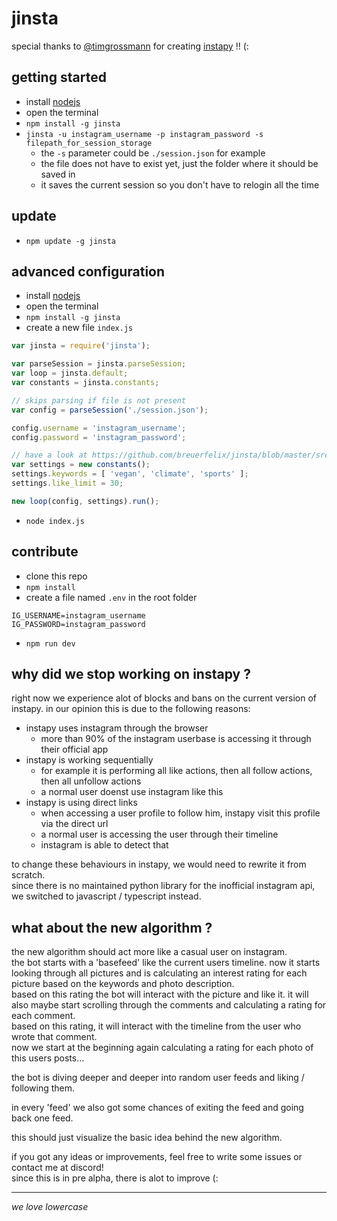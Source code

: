 # jinsta

special thanks to [@timgrossmann](https://github.com/timgrossmann) for creating [instapy](https://github.com/timgrossmann/instapy) !! (:

## getting started

- install [nodejs](https://nodejs.org)
- open the terminal
- `npm install -g jinsta`
- `jinsta -u instagram_username -p instagram_password -s filepath_for_session_storage`
	- the `-s` parameter could be `./session.json` for example
	- the file does not have to exist yet, just the folder where it should be saved in
	- it saves the current session so you don't have to relogin all the time

## update

- `npm update -g jinsta`

## advanced configuration

- install [nodejs](https://nodejs.org)
- open the terminal
- `npm install -g jinsta`
- create a new file `index.js`

```js
var jinsta = require('jinsta');

var parseSession = jinsta.parseSession;
var loop = jinsta.default;
var constants = jinsta.constants;

// skips parsing if file is not present
var config = parseSession('./session.json');

config.username = 'instagram_username';
config.password = 'instagram_password';

// have a look at https://github.com/breuerfelix/jinsta/blob/master/src/constants.ts for an example
var settings = new constants();
settings.keywords = [ 'vegan', 'climate', 'sports' ];
settings.like_limit = 30;

new loop(config, settings).run();
```

- `node index.js`

## contribute

- clone this repo
- `npm install`
- create a file named `.env` in the root folder

```env
IG_USERNAME=instagram_username
IG_PASSWORD=instagram_password
```

- `npm run dev`

## why did we stop working on instapy ?

right now we experience alot of blocks and bans on the current version of instapy. in our opinion this is due to the following reasons:

- instapy uses instagram through the browser
	- more than 90% of the instagram userbase is accessing it through their official app
- instapy is working sequentially
	- for example it is performing all like actions, then all follow actions, then all unfollow actions
	- a normal user doenst use instagram like this
- instapy is using direct links
	- when accessing a user profile to follow him, instapy visit this profile via the direct url
	- a normal user is accessing the user through their timeline
	- instagram is able to detect that

to change these behaviours in instapy, we would need to rewrite it from scratch.  
since there is no maintained python library for the inofficial instagram api, we switched to javascript / typescript instead.

## what about the new algorithm ?

the new algorithm should act more like a casual user on instagram.  
the bot starts with a 'basefeed' like the current users timeline. now it starts looking through all pictures and is calculating an interest rating for each picture based on the keywords and photo description.  
based on this rating the bot will interact with the picture and like it. it will also maybe start scrolling through the comments and calculating a rating for each comment.  
based on this rating, it will interact with the timeline from the user who wrote that comment.  
now we start at the beginning again calculating a rating for each photo of this users posts...

the bot is diving deeper and deeper into random user feeds and liking / following them.

in every 'feed' we also got some chances of exiting the feed and going back one feed.

this should just visualize the basic idea behind the new algorithm.

if you got any ideas or improvements, feel free to write some issues or contact me at discord!  
since this is in pre alpha, there is alot to improve (:

---

_we love lowercase_
